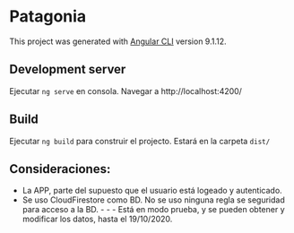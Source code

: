 # Patagonia

This project was generated with [Angular CLI](https://github.com/angular/angular-cli) version 9.1.12.

## Development server

Ejecutar `ng serve` en consola. Navegar a http://localhost:4200/

## Build

Ejecutar `ng build` para construir el projecto. Estará en la carpeta `dist/`

## Consideraciones:

- La APP, parte del supuesto que el usuario está logeado y autenticado.
- Se uso CloudFirestore como BD. No se uso ninguna regla se seguridad para acceso a la BD. - - - Está en modo prueba, y se pueden obtener y modificar los datos, hasta el 19/10/2020.
